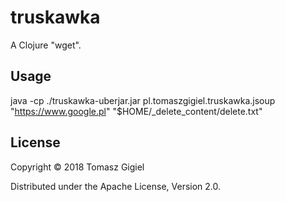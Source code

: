 # truskawka

A Clojure "wget".

## Usage

java -cp ./truskawka-uberjar.jar pl.tomaszgigiel.truskawka.jsoup "https://www.google.pl" "$HOME/_delete_content/delete.txt"

## License

Copyright © 2018 Tomasz Gigiel

Distributed under the Apache License, Version 2.0.
